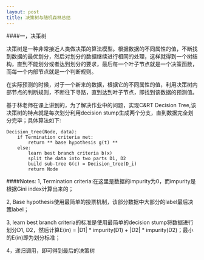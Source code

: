 ```yaml
---
layout: post
title: 决策树与随机森林总结 
---
```


####一，决策树

决策树是一种非常接近人类做决策的算法模型。根据数据的不同属性的值，不断找到数据的最优划分，然后对划分的数据继续进行相同的处理，这样就得到一个树结构，直到不能划分或者达到划分的要求，最后每一个叶子节点就是一个决策函数，而每一个内部节点就是一个判断规则。

在实际预测的时候，对于一个新来的数据，根据它的不同属性的值，利用决策树内部节点的判断规则，不断往下寻路，直到达到叶子节点，即找到该数据的预测值。

基于林老师在课上讲到的，为了解决作业中的问题，实现C&RT Decision Tree,该决策树的特点就是每次划分利用decision stump生成两个分支，直到数据完全划分完毕；具体算法如下:

	Decision_tree(Node, data):
		if Termination criteria met:
			return ** base hypothesis g(t) **
		else:
			learn best branch criteria b(x)
			split the data into two parts D1, D2
			build sub-tree G(c) = Decision_tree(D_i)
			return Node
			

####Notes:
1, Termination criteria:在这里是数据的impurity为0，而impurity是根据Gini index计算出来的；

2, Base hypothesis使用最简单的投票机制，该部分数据中大部分的label最后决策label；

3, learn best branch criteria的标准是使用最简单的decision stump将数据进行划分D1, D2，然后计算E(in) = |D1| * impurity(D1) + |D2| * impurity(D2)；最小的E(in)即为划分标准；

4，递归调用，即可得到最后的决策树
